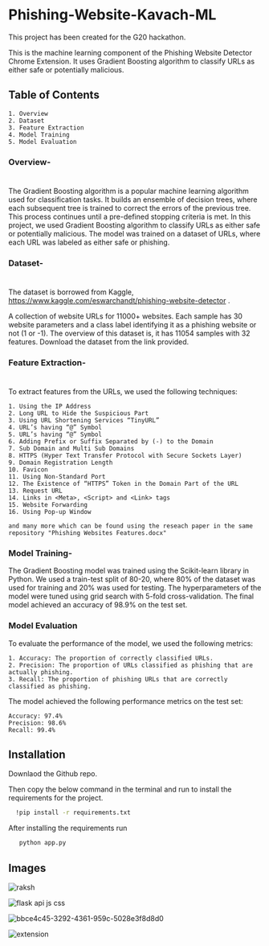 
# Phishing-Website-Kavach-ML

This project has been created for the G20 hackathon. 

This is the machine learning component of the Phishing Website Detector Chrome Extension. It uses Gradient Boosting algorithm to classify URLs as either safe or potentially malicious.




## Table of Contents

    1. Overview
    2. Dataset
    3. Feature Extraction
    4. Model Training
    5. Model Evaluation

### Overview-
#
The Gradient Boosting algorithm is a popular machine learning algorithm used for classification tasks. It builds an ensemble of decision trees, where each subsequent tree is trained to correct the errors of the previous tree. This process continues until a pre-defined stopping criteria is met. In this project, we used Gradient Boosting algorithm to classify URLs as either safe or potentially malicious. The model was trained on a dataset of URLs, where each URL was labeled as either safe or phishing.

### Dataset- 
#
The dataset is borrowed from Kaggle, https://www.kaggle.com/eswarchandt/phishing-website-detector .

A collection of website URLs for 11000+ websites. Each sample has 30 website parameters and a class label identifying it as a phishing website or not (1 or -1).
The overview of this dataset is, it has 11054 samples with 32 features. Download the dataset from the link provided.

### Feature Extraction- 
#
To extract features from the URLs, we used the following techniques:

    1. Using the IP Address
    2. Long URL to Hide the Suspicious Part
    3. Using URL Shortening Services “TinyURL”
    4. URL’s having “@” Symbol
    5. URL’s having “@” Symbol
    6. Adding Prefix or Suffix Separated by (-) to the Domain
    7. Sub Domain and Multi Sub Domains
    8. HTTPS (Hyper Text Transfer Protocol with Secure Sockets Layer) 
    9. Domain Registration Length
    10. Favicon
    11. Using Non-Standard Port 
    12. The Existence of “HTTPS” Token in the Domain Part of the URL
    13. Request URL
    14. Links in <Meta>, <Script> and <Link> tags
    15. Website Forwarding
    16. Using Pop-up Window

    and many more which can be found using the reseach paper in the same repository "Phishing Websites Features.docx"

### Model Training-

The Gradient Boosting model was trained using the Scikit-learn library in Python. We used a train-test split of 80-20, where 80% of the dataset was used for training and 20% was used for testing. The hyperparameters of the model were tuned using grid search with 5-fold cross-validation. The final model achieved an accuracy of 98.9% on the test set.

### Model Evaluation
To evaluate the performance of the model, we used the following metrics:

    1. Accuracy: The proportion of correctly classified URLs.
    2. Precision: The proportion of URLs classified as phishing that are actually phishing.
    3. Recall: The proportion of phishing URLs that are correctly classified as phishing.

The model achieved the following performance metrics on the test set:

    Accuracy: 97.4%
    Precision: 98.6%
    Recall: 99.4%
## Installation

Downlaod the Github repo. 

Then copy the below command in the terminal and run to install the requirements for the project.
```bash
  !pip install -r requirements.txt 
```
After installing the requirements run 
```bash
   python app.py
```


## Images

    
   ![raksh](https://user-images.githubusercontent.com/96487546/229447038-5725e5a0-eee2-416c-ba49-39bcadb53b53.jpg)
    
    
   ![flask api js css](https://user-images.githubusercontent.com/96487546/229447132-6e492b2d-d69e-43bc-8be2-c5b1b2ed743a.jpg)   
    
    
   ![bbce4c45-3292-4361-959c-5028e3f8d8d0](https://user-images.githubusercontent.com/96487546/229447203-f2c2e019-5fac-4aff-8874-bba1639e6ae8.jpg)
    
    
   ![extension](https://user-images.githubusercontent.com/96487546/229447247-286e3da6-847e-475d-861d-7ba433e196f9.jpg)
